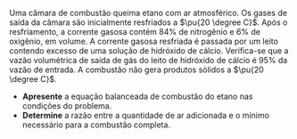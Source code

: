 Uma câmara de combustão queima etano com ar atmosférico. Os gases de saída da câmara são inicialmente resfriados a $\pu{20 \degree C}$. Após o resfriamento, a corrente gasosa contém $84\%$ de nitrogênio e $6\%$ de oxigênio, em volume. A corrente gasosa resfriada é passada por um leito contendo excesso de uma solução de hidróxido de cálcio. Verifica-se que a vazão volumétrica de saída de gás do leito de hidróxido de cálcio é $95\%$ da vazão de entrada. A combustão não gera produtos sólidos a $\pu{20 \degree C}$.

- **Apresente** a equação balanceada de combustão do etano nas condições do problema.
- **Determine** a razão entre a quantidade de ar adicionada e o mínimo necessário para a combustão completa.
